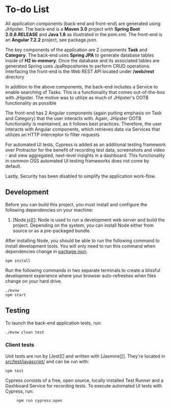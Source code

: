 # To-do List

All application components (back-end and
front-end) are generated using JHipster.
The back-end is a <b>Maven 3.0</b> project with <b>Spring Boot 2.0.8.RELEASE</b> and <b>Java 1.8</b>
as illustrated in the pom.xml. The front-end is an <b>Angular 7.2.2</b> project, see package.json.

The key components of the application are 2 components <b>Task</b> and <b>Category</b>. The back-end
uses <b>Spring JPA</b> to generate database tables inside of <b>H2 in-memory</b>.
Once the database and its associated tables are generated Spring uses JpaRepositories to perform
CRUD operations. Interfacing the front-end is the Web REST API located under <b>/web/rest</b>
directory

In addition to the above components, the back-end includes a Service to enable searching of Tasks.
This is a functionality that comes out-of-the-box with JHipster. The motive was to utilize as much of
JHipster's OOTB
functionality as possible

The front-end has 2 Angular components (again putting emphasis on Task and Category) that the user
interacts with. Again, JHipster OOTB functionality is maintained, as it follows best practices.
Therefore, the user
interacts with Angular components, which retrieves data via Services that utilizes an HTTP
interceptor to filter requests</p>

For automated UI tests, Cypress is added as an additional testing framework over Protractor for the
benefit of recording test data, screenshots and video - and view aggregated, next-level insights in
a dashboard. This functionality in common OSS automated UI testing frameworks does not come by default.

Lastly, Security has been disabled to simplify the application work-flow.

## Development

Before you can build this project, you must install and configure the following dependencies on your machine:

1.  [Node.js][]: Node is used to run a development web server and build the project.
    Depending on the system, you can install Node either from source or as a pre-packaged bundle.

After installing Node, you should be able to run the following command to install development tools.
You will only need to run this command when dependencies change in [package.json](package.json).

    npm install

Run the following commands in two separate terminals to create a blissful development experience where your browser
auto-refreshes when files change on your hard drive.

    ./mvnw
    npm start

## Testing

To launch the back-end application tests, run:

    ./mvnw clean test

### Client tests

Unit tests are run by [Jest][] and written with [Jasmine][]. They're located in [src/test/javascript/](src/test/javascript/) and can be run with:

    npm test

Cypress consists of a free, open source, locally installed Test Runner and a Dashboard Service for recording tests. To execute automated UI tests with Cypress, run:

         npm run cypress:open
